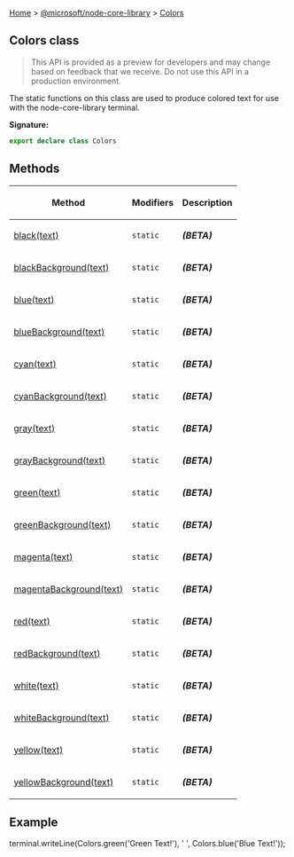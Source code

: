 [Home](./index) &gt; [@microsoft/node-core-library](./node-core-library.md) &gt; [Colors](./node-core-library.colors.md)

## Colors class

> This API is provided as a preview for developers and may change based on feedback that we receive. Do not use this API in a production environment.
> 

The static functions on this class are used to produce colored text for use with the node-core-library terminal.

<b>Signature:</b>

```typescript
export declare class Colors 
```

## Methods

|  <p>Method</p> | <p>Modifiers</p> | <p>Description</p> |
|  --- | --- | --- |
|  <p>[black(text)](./node-core-library.colors.black.md)</p> | <p>`static`</p> | <p><b><i>(BETA)</i></b></p> |
|  <p>[blackBackground(text)](./node-core-library.colors.blackbackground.md)</p> | <p>`static`</p> | <p><b><i>(BETA)</i></b></p> |
|  <p>[blue(text)](./node-core-library.colors.blue.md)</p> | <p>`static`</p> | <p><b><i>(BETA)</i></b></p> |
|  <p>[blueBackground(text)](./node-core-library.colors.bluebackground.md)</p> | <p>`static`</p> | <p><b><i>(BETA)</i></b></p> |
|  <p>[cyan(text)](./node-core-library.colors.cyan.md)</p> | <p>`static`</p> | <p><b><i>(BETA)</i></b></p> |
|  <p>[cyanBackground(text)](./node-core-library.colors.cyanbackground.md)</p> | <p>`static`</p> | <p><b><i>(BETA)</i></b></p> |
|  <p>[gray(text)](./node-core-library.colors.gray.md)</p> | <p>`static`</p> | <p><b><i>(BETA)</i></b></p> |
|  <p>[grayBackground(text)](./node-core-library.colors.graybackground.md)</p> | <p>`static`</p> | <p><b><i>(BETA)</i></b></p> |
|  <p>[green(text)](./node-core-library.colors.green.md)</p> | <p>`static`</p> | <p><b><i>(BETA)</i></b></p> |
|  <p>[greenBackground(text)](./node-core-library.colors.greenbackground.md)</p> | <p>`static`</p> | <p><b><i>(BETA)</i></b></p> |
|  <p>[magenta(text)](./node-core-library.colors.magenta.md)</p> | <p>`static`</p> | <p><b><i>(BETA)</i></b></p> |
|  <p>[magentaBackground(text)](./node-core-library.colors.magentabackground.md)</p> | <p>`static`</p> | <p><b><i>(BETA)</i></b></p> |
|  <p>[red(text)](./node-core-library.colors.red.md)</p> | <p>`static`</p> | <p><b><i>(BETA)</i></b></p> |
|  <p>[redBackground(text)](./node-core-library.colors.redbackground.md)</p> | <p>`static`</p> | <p><b><i>(BETA)</i></b></p> |
|  <p>[white(text)](./node-core-library.colors.white.md)</p> | <p>`static`</p> | <p><b><i>(BETA)</i></b></p> |
|  <p>[whiteBackground(text)](./node-core-library.colors.whitebackground.md)</p> | <p>`static`</p> | <p><b><i>(BETA)</i></b></p> |
|  <p>[yellow(text)](./node-core-library.colors.yellow.md)</p> | <p>`static`</p> | <p><b><i>(BETA)</i></b></p> |
|  <p>[yellowBackground(text)](./node-core-library.colors.yellowbackground.md)</p> | <p>`static`</p> | <p><b><i>(BETA)</i></b></p> |

## Example

terminal.writeLine(Colors.green('Green Text!'), ' ', Colors.blue('Blue Text!'));

